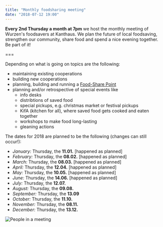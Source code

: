 ```yaml
---
title: "Monthly foodsharing meeting"
date: "2018-07-12 19:00"
---
```


**Every 2nd Thursday a month at 7pm** we host the monthly meeting of Wurzen's foodsavers at Kanthaus.
We plan the future of local foodsaving, strengthen our community, share food and spend a nice evening together. Be part of it!

===

Depending on what is going on topics are the following:
- maintaining existing cooperations
- building new cooperations
- planning, building and running a [Food-Share Point](https://yunity.atlassian.net/wiki/spaces/FSINT/pages/43909145/Food-Share+Point+Mini+Manual)
- planning and/or retrospective of special events like
  - info desks
  - distribtions of saved food
  - special pickups, e.g. christmas market or festival pickups
  - KifA (kitchen for all), where saved food gets cooked and eaten together
  - workshops to make food long-lasting
  - gleaning actions

The dates for 2018 are planned to be the following (changes can still occur!):
- *January:* Thursday, the **11.01.** [happened as planned]
- *February:* Thursday, the **08.02.** [happened as planned]
- *March:* Thursday, the **08.03.** [happened as planned]
- *April:* Thursday, the **12.04.** [happened as planned]
- *May:* Thursday, the **10.05.** [happened as planned]
- *June:* Thursday, the **14.06.** [happened as planned]
- *July:* Thursday, the **12.07.**
- *August:* Thursday, the **09.08.**
- *September:* Thursday, the **13.09**
- *October:* Thursday, the **11.10.**
- *November:* Thursday, the **08.11.**
- *December:* Thursday, the **13.12.**

![People in a meeting](/pics/morningMeeting_cropped.jpg)
